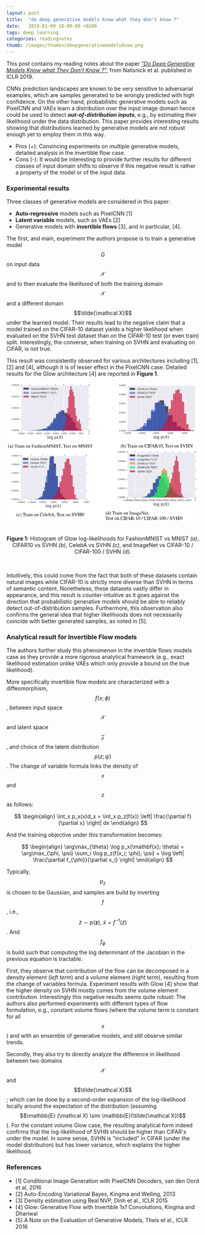 ```yaml
---
layout: post
title:  "do deep generative models know what they don't know ?"
date:   2019-01-09 18:00:00 +0200
tags: deep learning
categories: readingnotes
thumb: /images/thumbs/deepgenerativemodelsknow.png
---
```



This post contains my reading notes about the paper <a href="https://arxiv.org/abs/1810.09136" target="_blank"><i>"Do Deep Generative Models Know what They Don't Know ?"</i></a>, from Nalisnick et al. published in ICLR 2019.


CNNs prediction landscapes are known to be very sensitive to adversarial examples, which are samples  generated to be wrongly predicted with high confidence. On the other hand, <span class="keyword">probabilistic generative models</span> such as PixelCNN and VAEs learn a distribution over the input image domain hence could be used to detect ***out-of-distribution inputs***, e.g., by estimating their likelihood under the data distribution. This paper provides interesting results showing that distributions learned by generative models are not robust enough yet to employ them in this way. 

  * <span class="keyword">Pros (+):</span> Convincing experiments on multiple generative models, detailed analysis in the invertible flow case.
  * <span class="keyword">Cons (-):</span> It would be interesting to provide further results for different classes of input domain shifts to observe if this negative result is rather a property of the model or of the input data.
 

### <i class="fa fa-wrench"></i> Experimental results

Three classes of generative models are considered in this paper:

  * **Auto-regressive** models such as PixelCNN <span class="citations">[1]</span>
  * **Latent variable** models, such as VAEs <span class="citations">[2]</span>
  * Generative models with **invertible flows** <span class="citations">[3]</span>, and in particular, <span class="citations">[4]</span>. 
  
The  first, and main, experiment the authors propose is to train a generative model $$G$$ on input data $$\mathcal X$$ and to then evaluate the likelihood of both the training domain $$\mathcal X$$ and a different domain $$\tilde{\mathcal X}$$ under the learned model. 
Their results lead to the negative claim that <span class="keyword">a model trained on the CIFAR-10 dataset yields a higher likelihood when evaluated on the SVHN test dataset than on the CIFAR-10 test (or even train) split</span>. Interestingly, the  converse, when training on SVHN and evaluating on CIFAR, is not true. 

This result was consistently observed for various architectures including <span class="citations">[1]</span>, <span class="citations">[2]</span> and <span class="citations">[4]</span>, although it is of lesser effect in the PixelCNN case. Detailed results for the Glow architecture <span class="citations">[4]</span> are reported in **Figure 1**.

<div style="text-align: center">
<img src="/images/readingnotes/dodeepgenerativemodelsknowwhattheydontknow_fig1.png">

<br><b>Figure 1:</b> Histogram of Glow log-likelihoods for FashionMNIST vs MNIST <i>(a)</i>, CIFAR10 vs SVHN <i>(b)</i>, CelebA vs SVHN <i>(c)</i>, and ImageNet vs CIFAR-10 / CIFAR-100 / SVHN <i>(d)</i>.
</div>
<br>


Intuitively, this could come from the fact that both of these datasets contain natural images while CIFAR-10 is strictly more diverse than SVHN in terms of semantic content. Nonetheless, these datasets vastly differ in appearance, and this result is counter-intuitive as it goes against the direction that probabilistic generative models should be able to reliably detect out-of-distribution samples. Furthermore, this observation also confirms the general idea that <span class="keyword">higher likelihoods does not necessarily coincide with better generated samples</span>, as noted in <span class="citations">[5]</span>.

###  <i class="fa fa-edit"></i> Analytical result for Invertible Flow models

The authors further study this phenomenon in the <span class="keyword">invertible flows</span> models case as they provide a more rigorous analytical framework (e.g., exact likelihood estimation unlike VAEs which only provide a bound on the true likelihood). 

More specifically invertible flow models are characterized with a diffeomorphism,  $$f(x; \phi)$$, between input space $$\mathcal X$$ and latent space $$\mathcal Z$$, and choice of the latent distribution $$p(z; \psi)$$. The <span class="keyword">change of variable formula</span> links the density of $$x$$ and $$z$$ as follows:

$$
\begin{align}
\int_x p_x(x)d_x = \int_x p_z(f(x)) \left| \frac{\partial f}{\partial x} \right| dx
\end{align}
$$

And the training objective under this transformation becomes:

$$
\begin{align}
\arg\max_{\theta} \log p_x(\mathbf{x}; \theta) = \arg\max_{\phi, \psi} \sum_i \log p_z(f(x_i; \phi); \psi) + \log \left| \frac{\partial f_{\phi}}{\partial x_i} \right|
\end{align}
$$

Typically, $$p_z$$ is chosen to be Gaussian, and samples are build by inverting $$f$$, i.e., $$\tilde{z} \sim p(\mathbf z),\ \tilde x = f^{-1}(\tilde z)$$. And $$f_{\phi}$$ is build such that computing the log determinant of the Jacobian in the previous equation is tractable.

First, they observe that contribution of the flow can be decomposed in a <span class="keyword">density</span> element (*left term*) and a <span class="keyword">volume</span> element (*right term*), resulting from the change of variables formula. Experiment results with Glow [4] show that the higher density  on SVHN mostly comes from the volume element contribution.
Interestingly this negative results seems quite robust: The authors also performed experiments with different types of flow formulation, e.g., constant volume flows (where the volume term  is constant for all $$x$$) and with an ensemble of generative models, and still observe similar trends.
  
Secondly, they also try to directly analyze the difference in likelihood between two domains $$\mathcal X$$ and $$\tilde{\mathcal X}$$; which can be done by a <span class="keyword">second-order expansion</span> of the log-likelihood locally around the expectation of the distribution (assuming $$\mathbb{E} (\mathcal X) \sim \mathbb{E}(\tilde{\mathcal X})$$). For the constant volume Glow case, the resulting analytical form indeed confirms that the log-likelihood of SVHN should be higher than CIFAR's under the model.
In some sense, SVHN is "included" in CIFAR (under the model distribution) but has lower variance, which explains the higher likelihood.
  
  
### References

  * <span class="citations">[1]</span> Conditional Image Generation with PixelCNN Decoders, van den Oord et al, 2016
  * <span class="citations">[2]</span> Auto-Encoding Variational Bayes, Kingma and Welling, 2013
  * <span class="citations">[3]</span> Density estimation using Real NVP, Dinh et al., ICLR 2015
  * <span class="citations">[4]</span> Glow: Generative Flow with Invertible 1x1 Convolutions, Kingma and Dhariwal
  * <span class="citations">[5]</span> A Note on the Evaluation of Generative Models, Theis et al., ICLR 2016

